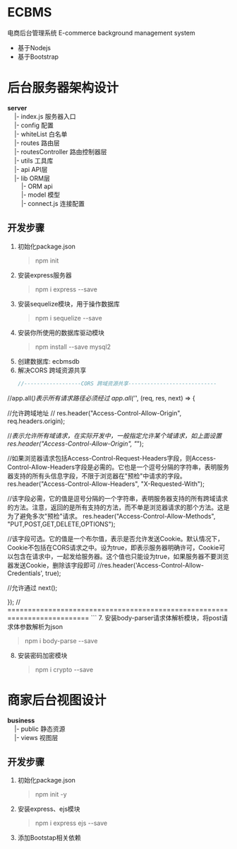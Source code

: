 # ECBMS
电商后台管理系统 E-commerce background management system

- 基于Nodejs
- 基于Bootstrap

# 后台服务器架构设计

**server**  
&nbsp;&nbsp;&nbsp;&nbsp;|- index.js 服务器入口  
&nbsp;&nbsp;&nbsp;&nbsp;|- config 配置  
&nbsp;&nbsp;&nbsp;&nbsp;|- whiteList 白名单  
&nbsp;&nbsp;&nbsp;&nbsp;|- routes 路由层  
&nbsp;&nbsp;&nbsp;&nbsp;|- routesController 路由控制器层  
&nbsp;&nbsp;&nbsp;&nbsp;|- utils 工具库  
&nbsp;&nbsp;&nbsp;&nbsp;|- api API层  
&nbsp;&nbsp;&nbsp;&nbsp;|- lib ORM层  
&nbsp;&nbsp;&nbsp;&nbsp;&nbsp;&nbsp;&nbsp;&nbsp;|- ORM api  
&nbsp;&nbsp;&nbsp;&nbsp;&nbsp;&nbsp;&nbsp;&nbsp;|- model 模型  
&nbsp;&nbsp;&nbsp;&nbsp;&nbsp;&nbsp;&nbsp;&nbsp;|- connect.js 连接配置  


## 开发步骤
1. 初始化package.json
   > npm init
2. 安装express服务器
   > npm i express --save
3. 安装sequelize模块，用于操作数据库
   > npm i sequelize --save
4. 安装你所使用的数据库驱动模块
   > npm install --save mysql2
5. 创建数据库: ecbmsdb
6. 解决CORS 跨域资源共享
    ```javascript
    //------------------CORS 跨域资源共享----------------------------
//app.all(*)表示所有请求路径必须经过
app.all('*', (req, res, next) => {

  //允许跨域地址
  // res.header("Access-Control-Allow-Origin", req.headers.origin);

  //*表示允许所有域请求，在实际开发中，一般指定允许某个域请求，如上面设置
  res.header("Access-Control-Allow-Origin", "*");

  //如果浏览器请求包括Access-Control-Request-Headers字段，则Access-Control-Allow-Headers字段是必需的。它也是一个逗号分隔的字符串，表明服务器支持的所有头信息字段，不限于浏览器在"预检"中请求的字段。
  res.header("Access-Control-Allow-Headers", "X-Requested-With");

  //该字段必需，它的值是逗号分隔的一个字符串，表明服务器支持的所有跨域请求的方法。注意，返回的是所有支持的方法，而不单是浏览器请求的那个方法。这是为了避免多次"预检"请求。
  res.header("Access-Control-Allow-Methods", "PUT,POST,GET,DELETE,OPTIONS");

  //该字段可选。它的值是一个布尔值，表示是否允许发送Cookie。默认情况下，Cookie不包括在CORS请求之中。设为true，即表示服务器明确许可，Cookie可以包含在请求中，一起发给服务器。这个值也只能设为true，如果服务器不要浏览器发送Cookie，删除该字段即可
  //res.header('Access-Control-Allow-Credentials', true);

  //允许通过
  next();

});
// ==========================================================================
    ```
7. 安装body-parser请求体解析模块，将post请求体参数解析为json
   > npm i body-parse --save
8. 安装密码加密模块
   > npm i crypto --save



# 商家后台视图设计

**business**  
&nbsp;&nbsp;&nbsp;&nbsp;|- public 静态资源  
&nbsp;&nbsp;&nbsp;&nbsp;|- views 视图层   

## 开发步骤

1. 初始化package.json
   > npm init -y
2. 安装express、ejs模块
   > npm i express ejs --save
3. 添加Bootstap相关依赖


